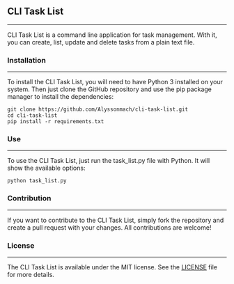 ## CLI Task List
***

CLI Task List is a command line application for task management. With it, you can create, list, update and delete tasks from a plain text file.

### Installation
***

To install the CLI Task List, you will need to have Python 3 installed on your system. Then just clone the GitHub repository and use the pip package manager to install the dependencies:

```
git clone https://github.com/Alyssonmach/cli-task-list.git
cd cli-task-list
pip install -r requirements.txt
```

### Use
***

To use the CLI Task List, just run the task_list.py file with Python. It will show the available options:

```
python task_list.py
```

### Contribution
***

If you want to contribute to the CLI Task List, simply fork the repository and create a pull request with your changes. All contributions are welcome!

### License
***

The CLI Task List is available under the MIT license. See the [LICENSE](LICENSE) file for more details.
